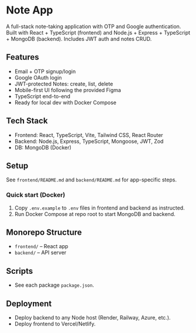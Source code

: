 # Note App

A full-stack note-taking application with OTP and Google authentication. Built with React + TypeScript (frontend) and Node.js + Express + TypeScript + MongoDB (backend). Includes JWT auth and notes CRUD.

## Features
- Email + OTP signup/login
- Google OAuth login
- JWT-protected Notes: create, list, delete
- Mobile-first UI following the provided Figma
- TypeScript end-to-end
- Ready for local dev with Docker Compose

## Tech Stack
- Frontend: React, TypeScript, Vite, Tailwind CSS, React Router
- Backend: Node.js, Express, TypeScript, Mongoose, JWT, Zod
- DB: MongoDB (Docker)

## Setup
See `frontend/README.md` and `backend/README.md` for app-specific steps.

### Quick start (Docker)
1. Copy `.env.example` to `.env` files in frontend and backend as instructed.
2. Run Docker Compose at repo root to start MongoDB and backend.

## Monorepo Structure
- `frontend/` – React app
- `backend/` – API server

## Scripts
- See each package `package.json`.

## Deployment
- Deploy backend to any Node host (Render, Railway, Azure, etc.).
- Deploy frontend to Vercel/Netlify.

